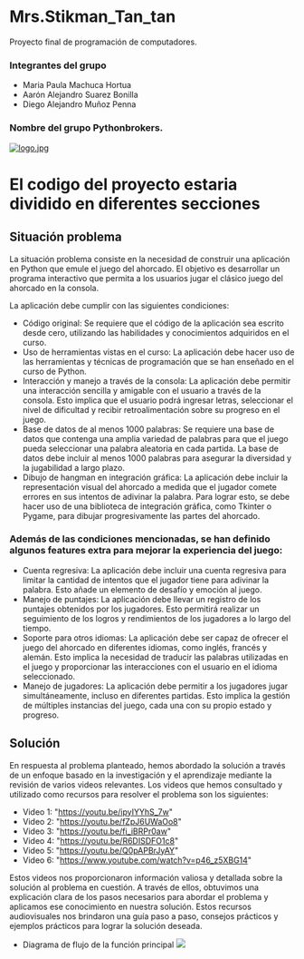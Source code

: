 # Mrs.Stikman_Tan_tan
Proyecto final de programación de computadores.
 ### Integrantes del grupo ###
 - Maria Paula Machuca Hortua
 - Aarón Alejandro Suarez Bonilla
 - Diego Alejandro Muñoz Penna
 ### Nombre del grupo Pythonbrokers. ###
 [![logo.jpg](https://i.postimg.cc/HL4kxVwv/logo.jpg)](https://postimg.cc/4Kyg24Fp)
# El codigo del proyecto estaria dividido en diferentes secciones 
## Situación problema
La situación problema consiste en la necesidad de construir una aplicación en Python que emule el juego del ahorcado. El objetivo es desarrollar un programa interactivo que permita a los usuarios jugar el clásico juego del ahorcado en la consola.

La aplicación debe cumplir con las siguientes condiciones:

- Código original: Se requiere que el código de la aplicación sea escrito desde cero, utilizando las habilidades y conocimientos adquiridos en el curso.
- Uso de herramientas vistas en el curso: La aplicación debe hacer uso de las herramientas y técnicas de programación que se han enseñado en el curso de Python.
- Interacción y manejo a través de la consola: La aplicación debe permitir una interacción sencilla y amigable con el usuario a través de la consola. Esto implica que el usuario podrá ingresar letras, seleccionar el nivel de dificultad y recibir retroalimentación sobre su progreso en el juego.
- Base de datos de al menos 1000 palabras: Se requiere una base de datos que contenga una amplia variedad de palabras para que el juego pueda seleccionar una palabra aleatoria en cada partida. La base de datos debe incluir al menos 1000 palabras para asegurar la diversidad y la jugabilidad a largo plazo.
- Dibujo de hangman en integración gráfica: La aplicación debe incluir la representación visual del ahorcado a medida que el jugador comete errores en sus intentos de adivinar la palabra. Para lograr esto, se debe hacer uso de una biblioteca de integración gráfica, como Tkinter o Pygame, para dibujar progresivamente las partes del ahorcado.
### Además de las condiciones mencionadas, se han definido algunos features extra para mejorar la experiencia del juego:
- Cuenta regresiva: La aplicación debe incluir una cuenta regresiva para limitar la cantidad de intentos que el jugador tiene para adivinar la palabra. Esto añade un elemento de desafío y emoción al juego.
- Manejo de puntajes: La aplicación debe llevar un registro de los puntajes obtenidos por los jugadores. Esto permitirá realizar un seguimiento de los logros y rendimientos de los jugadores a lo largo del tiempo.
- Soporte para otros idiomas: La aplicación debe ser capaz de ofrecer el juego del ahorcado en diferentes idiomas, como inglés, francés y alemán. Esto implica la necesidad de traducir las palabras utilizadas en el juego y proporcionar las interacciones con el usuario en el idioma seleccionado.
- Manejo de jugadores: La aplicación debe permitir a los jugadores jugar simultáneamente, incluso en diferentes partidas. Esto implica la gestión de múltiples instancias del juego, cada una con su propio estado y progreso.

## Solución 
En respuesta al problema planteado, hemos abordado la solución a través de un enfoque basado en la investigación y el aprendizaje mediante la revisión de varios videos relevantes. Los videos que hemos consultado y utilizado como recursos para resolver el problema son los siguientes:

- Video 1: "https://youtu.be/ipyIYYhS_7w"
- Video 2: "https://youtu.be/fZpJ6UWaOo8"
- Video 3: "https://youtu.be/fi_iBRPr0aw"
- Video 4: "https://youtu.be/R6DISDFO1c8"
- Video 5: "https://youtu.be/Q0pAPBrJyAY"
- Video 6: "https://www.youtube.com/watch?v=p46_z5XBG14"

Estos videos nos proporcionaron información valiosa y detallada sobre la solución al problema en cuestión. A través de ellos, obtuvimos una explicación clara de los pasos necesarios para abordar el problema y aplicamos ese conocimiento en nuestra solución. Estos recursos audiovisuales nos brindaron una guía paso a paso, consejos prácticos y ejemplos prácticos para lograr la solución deseada.

- Diagrama de flujo de la función principal
[![](https://mermaid.ink/img/pako:eNp1Vctu2zAQ_BVCpxZIgJx9KJDETdLCRZM4zUXKYUOtZSIUqfLhxnH8Vf2E_lh3SdmWY9gXG9LO7OzskF4V0tZYjIqZtn_kHFwQD-PKCPqcl-dz6yTU9kmcnn55v4pGqn9_jeicol8d6HdxUU5RaA0tCBAaxIxrrBG_IwrUqkERDQgqhWdHJRohWKfgKXe4YF5xWY7RdxG98CisjDokqg0INTaqBiGJNprcgVT0FJeJYkwUM2VUaz1DJZhAkFrUKJQJaAI9R5O0LID6P2tkPEO_lpMjAFIDugWJBgyjbXCH8KtBZ9QiKGw7SxxKKtDJN3H96XgHYm5haR25d_Y5U96UE_Yzj-K3jhKOHpEEt3WGHXFagGtiy4RcMzAuW9kL_VbqiI3Nu-ptGi5rZl3LXgsf1EtLspgcP5ITbiO-5_1eTvZ592IAtVooQ5I1snncaOAqm5pe9FwvJb2UDhPFxmgBUjlqz9gFOjVTElIq-AW6JEyL6CPV255owqkEGSJo9cbVA1eWQwUONrEwERcH2_2x8rumScFgx-gDMtpYg-tcb7gvvVT4xueBLAw0-xZCrFT0s98EZVkqqS1bLxxK6xzyUoGynu3aW-eTSOjb1VTx01yhTOPQ0wkVnU2Neh9InFANjZ_XkU6jD4mR-6jaronrLtlEDA3sKOEwQjsra17VLUHvS6-MTVZm_P7OsvLs6YbrMJk00T1xTXmkfplk5B0_qsyUvh7KwRw8xKE0OkLDSbc3zU4xi1Qt3VltHh5l4E0w_688ReesRJIMtAbPG-NARJOOK-yFPqdnTtnhZigj5BuRwD10l4-O0-XhGV2SPrwA-gp6nAwlJY_9Wo8b_2GlB1cqOffARJV5pK_X8hpMH3Zn245vY56zcXRMqeUr1Sy553YyuxftbaszDsobH0xKtSPtRymLk6JFukRUTf8mK76dqyLMscWqGNHPGtxLVVRmTXUQg50ujSxGwUU8KWJXQ8CxAuYqRjPQHtf_AcXQUxg?type=png)](https://mermaid.live/edit#pako:eNp1Vctu2zAQ_BVCpxZIgJx9KJDETdLCRZM4zUXKYUOtZSIUqfLhxnH8Vf2E_lh3SdmWY9gXG9LO7OzskF4V0tZYjIqZtn_kHFwQD-PKCPqcl-dz6yTU9kmcnn55v4pGqn9_jeicol8d6HdxUU5RaA0tCBAaxIxrrBG_IwrUqkERDQgqhWdHJRohWKfgKXe4YF5xWY7RdxG98CisjDokqg0INTaqBiGJNprcgVT0FJeJYkwUM2VUaz1DJZhAkFrUKJQJaAI9R5O0LID6P2tkPEO_lpMjAFIDugWJBgyjbXCH8KtBZ9QiKGw7SxxKKtDJN3H96XgHYm5haR25d_Y5U96UE_Yzj-K3jhKOHpEEt3WGHXFagGtiy4RcMzAuW9kL_VbqiI3Nu-ptGi5rZl3LXgsf1EtLspgcP5ITbiO-5_1eTvZ592IAtVooQ5I1snncaOAqm5pe9FwvJb2UDhPFxmgBUjlqz9gFOjVTElIq-AW6JEyL6CPV255owqkEGSJo9cbVA1eWQwUONrEwERcH2_2x8rumScFgx-gDMtpYg-tcb7gvvVT4xueBLAw0-xZCrFT0s98EZVkqqS1bLxxK6xzyUoGynu3aW-eTSOjb1VTx01yhTOPQ0wkVnU2Neh9InFANjZ_XkU6jD4mR-6jaronrLtlEDA3sKOEwQjsra17VLUHvS6-MTVZm_P7OsvLs6YbrMJk00T1xTXmkfplk5B0_qsyUvh7KwRw8xKE0OkLDSbc3zU4xi1Qt3VltHh5l4E0w_688ReesRJIMtAbPG-NARJOOK-yFPqdnTtnhZigj5BuRwD10l4-O0-XhGV2SPrwA-gp6nAwlJY_9Wo8b_2GlB1cqOffARJV5pK_X8hpMH3Zn245vY56zcXRMqeUr1Sy553YyuxftbaszDsobH0xKtSPtRymLk6JFukRUTf8mK76dqyLMscWqGNHPGtxLVVRmTXUQg50ujSxGwUU8KWJXQ8CxAuYqRjPQHtf_AcXQUxg)
